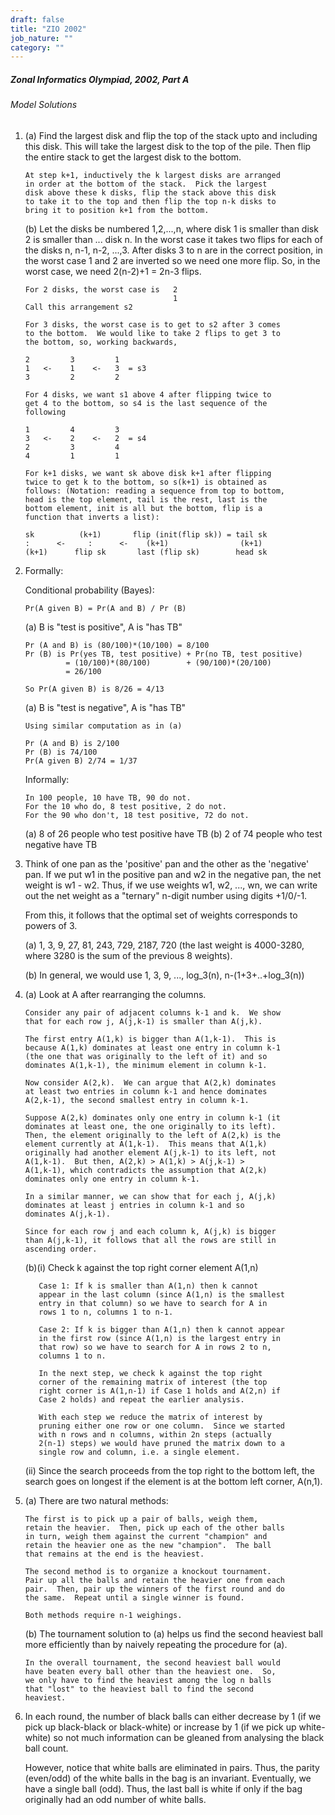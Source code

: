 ```yaml
---
draft: false
title: "ZIO 2002"
job_nature: ""
category: ""
---
```


<h5>Zonal Informatics Olympiad, 2002, Part A</h5> 

   <h6>Model Solutions</h6>       

1. (a) Find the largest disk and flip the top of the stack upto
       and including this disk.  This will take the largest disk
       to the top of the pile.  Then flip the entire stack to get
       the largest disk to the bottom.

       At step k+1, inductively the k largest disks are arranged
       in order at the bottom of the stack.  Pick the largest
       disk above these k disks, flip the stack above this disk
       to take it to the top and then flip the top n-k disks to
       bring it to position k+1 from the bottom. 

   (b) Let the disks be numbered 1,2,...,n, where disk 1 is
       smaller than disk 2 is smaller than ... disk n.  In the
       worst case it takes two flips for each of the disks n, n-1,
       n-2, ...,3.  After disks 3 to n are in the correct
       position, in the worst case 1 and 2 are inverted so we
       need one more flip.  So, in the worst case, we need
       2(n-2)+1 = 2n-3 flips.

       For 2 disks, the worst case is   2   
                                        1
       Call this arrangement s2

       For 3 disks, the worst case is to get to s2 after 3 comes
       to the bottom.  We would like to take 2 flips to get 3 to
       the bottom, so, working backwards,

       2         3         1
       1   <-    1    <-   3  = s3
       3         2         2

       For 4 disks, we want s1 above 4 after flipping twice to
       get 4 to the bottom, so s4 is the last sequence of the
       following

       1         4         3
       3   <-    2    <-   2  = s4
       2         3         4
       4         1         1

       For k+1 disks, we want sk above disk k+1 after flipping
       twice to get k to the bottom, so s(k+1) is obtained as
       follows: (Notation: reading a sequence from top to bottom,
       head is the top element, tail is the rest, last is the
       bottom element, init is all but the bottom, flip is a
       function that inverts a list):

       sk          (k+1)       flip (init(flip sk)) = tail sk
       :      <-     :      <-    (k+1)                (k+1)
       (k+1)      flip sk       last (flip sk)        head sk


2. Formally:

   Conditional probability (Bayes):

       Pr(A given B) = Pr(A and B) / Pr (B)

   (a) B is "test is positive", A is "has TB"

       Pr (A and B) is (80/100)*(10/100) = 8/100
       Pr (B) is Pr(yes TB, test positive) + Pr(no TB, test positive)
                = (10/100)*(80/100)        + (90/100)*(20/100)
                = 26/100  

       So Pr(A given B) is 8/26 = 4/13

   (a) B is "test is negative", A is "has TB"

       Using similar computation as in (a)

       Pr (A and B) is 2/100
       Pr (B) is 74/100
       Pr(A given B) 2/74 = 1/37

   Informally:

       In 100 people, 10 have TB, 90 do not.
       For the 10 who do, 8 test positive, 2 do not.
       For the 90 who don't, 18 test positive, 72 do not.

   (a) 8 of 26 people who test positive have TB
   (b) 2 of 74 people who test negative have TB
  
3. Think of one pan as the 'positive' pan and the other as the
   'negative' pan.  If we put w1 in the positive pan and w2 in
   the negative pan, the net weight is w1 - w2.  Thus, if we use
   weights w1, w2, ..., wn, we can write out the net weight as a
   "ternary" n-digit number using digits +1/0/-1.

   From this, it follows that the optimal set of weights
   corresponds to powers of 3.

   (a) 1, 3, 9, 27, 81, 243, 729, 2187, 720 (the last weight is
       4000-3280, where 3280 is the sum of the previous 8 weights).

     
   (b) In general, we would use 1, 3, 9, ..., log_3(n),
       n-(1+3+..+log_3(n))

4. (a) Look at A after rearranging the columns.

       Consider any pair of adjacent columns k-1 and k.  We show
       that for each row j, A(j,k-1) is smaller than A(j,k).

       The first entry A(1,k) is bigger than A(1,k-1).  This is
       because A(1,k) dominates at least one entry in column k-1
       (the one that was originally to the left of it) and so
       dominates A(1,k-1), the minimum element in column k-1.

       Now consider A(2,k).  We can argue that A(2,k) dominates
       at least two entries in column k-1 and hence dominates
       A(2,k-1), the second smallest entry in column k-1.

       Suppose A(2,k) dominates only one entry in column k-1 (it
       dominates at least one, the one originally to its left).
       Then, the element originally to the left of A(2,k) is the
       element currently at A(1,k-1).  This means that A(1,k)
       originally had another element A(j,k-1) to its left, not
       A(1,k-1).  But then, A(2,k) > A(1,k) > A(j,k-1) >
       A(1,k-1), which contradicts the assumption that A(2,k)
       dominates only one entry in column k-1.

       In a similar manner, we can show that for each j, A(j,k)
       dominates at least j entries in column k-1 and so
       dominates A(j,k-1).

       Since for each row j and each column k, A(j,k) is bigger
       than A(j,k-1), it follows that all the rows are still in
       ascending order.
     
   (b)(i) Check k against the top right corner element A(1,n)

          Case 1: If k is smaller than A(1,n) then k cannot
          appear in the last column (since A(1,n) is the smallest
          entry in that column) so we have to search for A in
          rows 1 to n, columns 1 to n-1.

          Case 2: If k is bigger than A(1,n) then k cannot appear
          in the first row (since A(1,n) is the largest entry in
          that row) so we have to search for A in rows 2 to n,
          columns 1 to n.

          In the next step, we check k against the top right
          corner of the remaining matrix of interest (the top
          right corner is A(1,n-1) if Case 1 holds and A(2,n) if
          Case 2 holds) and repeat the earlier analysis.

          With each step we reduce the matrix of interest by
          pruning either one row or one column.  Since we started
          with n rows and n columns, within 2n steps (actually
          2(n-1) steps) we would have pruned the matrix down to a
          single row and column, i.e. a single element.
       
     (ii) Since the search proceeds from the top right to the
          bottom left, the search goes on longest if the element
          is at the bottom left corner, A(n,1).

5. (a) There are two natural methods:

       The first is to pick up a pair of balls, weigh them,
       retain the heavier.  Then, pick up each of the other balls
       in turn, weigh them against the current "champion" and
       retain the heavier one as the new "champion".  The ball
       that remains at the end is the heaviest.
    
       The second method is to organize a knockout tournament.
       Pair up all the balls and retain the heavier one from each
       pair.  Then, pair up the winners of the first round and do
       the same.  Repeat until a single winner is found.
    
       Both methods require n-1 weighings.

   (b) The tournament solution to (a) helps us find the second
       heaviest ball more efficiently than by naively repeating
       the procedure for (a).

       In the overall tournament, the second heaviest ball would
       have beaten every ball other than the heaviest one.  So,
       we only have to find the heaviest among the log n balls
       that "lost" to the heaviest ball to find the second
       heaviest.

6. In each round, the number of black balls can either decrease
   by 1 (if we pick up black-black or black-white) or increase by
   1 (if we pick up white-white) so not much information can be
   gleaned from analysing the black ball count.

   However, notice that white balls are eliminated in pairs.
   Thus, the parity (even/odd) of the white balls in the bag is
   an invariant.  Eventually, we have a single ball (odd).  Thus,
   the last ball is white if only if the bag originally had an
   odd number of white balls.
